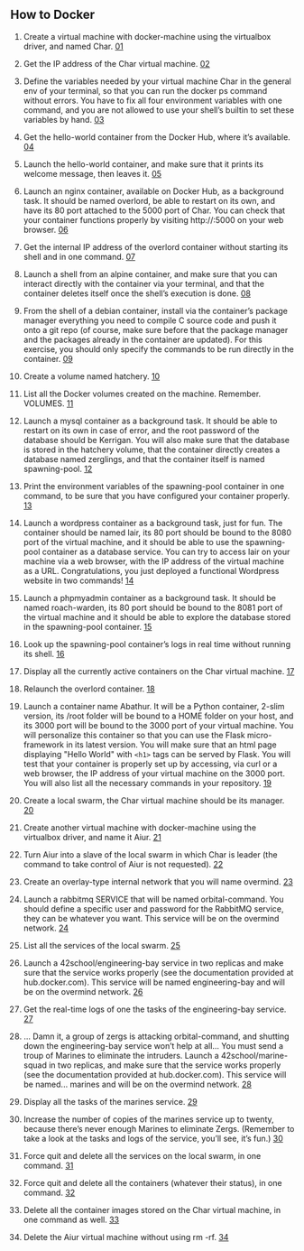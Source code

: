## How to Docker
  1. Create a virtual machine with docker-machine using the virtualbox driver, and named Char.
 <a href="https://github.com/Snoopgtg/docker-1/blob/master/00_how_to_docker/01" target="blank">01</a>
 
 2. Get the IP address of the Char virtual machine.
<a href="https://github.com/Snoopgtg/docker-1/blob/master/00_how_to_docker/02" target="blank">02</a>

3. Define the variables needed by your virtual machine Char in the general env of your
terminal, so that you can run the docker ps command without errors. You have
to fix all four environment variables with one command, and you are not allowed
to use your shell’s builtin to set these variables by hand.
<a href="https://github.com/Snoopgtg/docker-1/blob/master/00_how_to_docker/03" target="blank">03</a>

4. Get the hello-world container from the Docker Hub, where it’s available.
<a href="https://github.com/Snoopgtg/docker-1/blob/master/00_how_to_docker/04" target="blank">04</a>

5. Launch the hello-world container, and make sure that it prints its welcome message,
then leaves it.
<a href="https://github.com/Snoopgtg/docker-1/blob/master/00_how_to_docker/05" target="blank">05</a>

6. Launch an nginx container, available on Docker Hub, as a background task. It
should be named overlord, be able to restart on its own, and have its 80 port
attached to the 5000 port of Char. You can check that your container functions
properly by visiting
http://<ip-de-char>:5000 on your web browser.
<a href="https://github.com/Snoopgtg/docker-1/blob/master/00_how_to_docker/06" target="blank">06</a>

7. Get the internal IP address of the overlord container without starting its shell and
in one command.
<a href="https://github.com/Snoopgtg/docker-1/blob/master/00_how_to_docker/07" target="blank">07</a>

8. Launch a shell from an alpine container, and make sure that you can interact
directly with the container via your terminal, and that the container deletes itself
once the shell’s execution is done.
<a href="https://github.com/Snoopgtg/docker-1/blob/master/00_how_to_docker/08" target="blank">08</a>

9. From the shell of a debian container, install via the container’s package manager
everything you need to compile C source code and push it onto a git repo (of
course, make sure before that the package manager and the packages already in the
container are updated). For this exercise, you should only specify the commands
to be run directly in the container.
<a href="https://github.com/Snoopgtg/docker-1/blob/master/00_how_to_docker/09" target="blank">09</a>

10. Create a volume named hatchery.
<a href="https://github.com/Snoopgtg/docker-1/blob/master/00_how_to_docker/10" target="blank">10</a>

11. List all the Docker volumes created on the machine. Remember. VOLUMES. 
<a href="https://github.com/Snoopgtg/docker-1/blob/master/00_how_to_docker/11" target="blank">11</a>

12. Launch a mysql container as a background task. It should be able to restart on its
own in case of error, and the root password of the database should be Kerrigan.
You will also make sure that the database is stored in the hatchery volume, that
the container directly creates a database named zerglings, and that the container
itself is named spawning-pool.
<a href="https://github.com/Snoopgtg/docker-1/blob/master/00_how_to_docker/12" target="blank">12</a>

13. Print the environment variables of the spawning-pool container in one command,
to be sure that you have configured your container properly.
<a href="https://github.com/Snoopgtg/docker-1/blob/master/00_how_to_docker/13" target="blank">13</a>

14. Launch a wordpress container as a background task, just for fun. The container
should be named lair, its 80 port should be bound to the 8080 port of the virtual
machine, and it should be able to use the spawning-pool container as a database
service. You can try to access lair on your machine via a web browser, with the
IP address of the virtual machine as a URL.
Congratulations, you just deployed a functional Wordpress website in two commands!
<a href="https://github.com/Snoopgtg/docker-1/blob/master/00_how_to_docker/14" target="blank">14</a>

15. Launch a phpmyadmin container as a background task. It should be named roach-warden,
its 80 port should be bound to the 8081 port of the virtual machine and it should
be able to explore the database stored in the spawning-pool container.
<a href="https://github.com/Snoopgtg/docker-1/blob/master/00_how_to_docker/15" target="blank">15</a>

16. Look up the spawning-pool container’s logs in real time without running its shell.
<a href="https://github.com/Snoopgtg/docker-1/blob/master/00_how_to_docker/16" target="blank">16</a>

17. Display all the currently active containers on the Char virtual machine.
<a href="https://github.com/Snoopgtg/docker-1/blob/master/00_how_to_docker/17" target="blank">17</a>

18. Relaunch the overlord container.
<a href="https://github.com/Snoopgtg/docker-1/blob/master/00_how_to_docker/18" target="blank">18</a>

19. Launch a container name Abathur. It will be a Python container, 2-slim version,
its /root folder will be bound to a HOME folder on your host, and its 3000 port
will be bound to the 3000 port of your virtual machine.
You will personalize this container so that you can use the Flask micro-framework
in its latest version. You will make sure that an html page displaying "Hello World"
with `<h1>` tags can be served by Flask. You will test that your container is
properly set up by accessing, via curl or a web browser, the IP address of your
virtual machine on the 3000 port.
You will also list all the necessary commands in your repository.
<a href="https://github.com/Snoopgtg/docker-1/blob/master/00_how_to_docker/19" target="blank">19</a>

20. Create a local swarm, the Char virtual machine should be its manager.
<a href="https://github.com/Snoopgtg/docker-1/blob/master/00_how_to_docker/20" target="blank">20</a>

21. Create another virtual machine with docker-machine using the virtualbox driver,
and name it Aiur.
<a href="https://github.com/Snoopgtg/docker-1/blob/master/00_how_to_docker/21" target="blank">21</a>

22. Turn Aiur into a slave of the local swarm in which Char is leader (the command to
take control of Aiur is not requested).
<a href="https://github.com/Snoopgtg/docker-1/blob/master/00_how_to_docker/22" target="blank">22</a>

23. Create an overlay-type internal network that you will name overmind.
<a href="https://github.com/Snoopgtg/docker-1/blob/master/00_how_to_docker/23" target="blank">23</a>

24. Launch a rabbitmq SERVICE that will be named orbital-command. You should
define a specific user and password for the RabbitMQ service, they can be whatever
you want. This service will be on the overmind network.
<a href="https://github.com/Snoopgtg/docker-1/blob/master/00_how_to_docker/24" target="blank">24</a>

25. List all the services of the local swarm.
<a href="https://github.com/Snoopgtg/docker-1/blob/master/00_how_to_docker/25" target="blank">25</a>

26. Launch a 42school/engineering-bay service in two replicas and make sure that
the service works properly (see the documentation provided at hub.docker.com).
This service will be named engineering-bay and will be on the overmind network.
<a href="https://github.com/Snoopgtg/docker-1/blob/master/00_how_to_docker/26" target="blank">26</a>

27. Get the real-time logs of one the tasks of the engineering-bay service.
<a href="https://github.com/Snoopgtg/docker-1/blob/master/00_how_to_docker/27" target="blank">27</a>

28. ... Damn it, a group of zergs is attacking orbital-command, and shutting down
the engineering-bay service won’t help at all... You must send a troup of Marines
to eliminate the intruders. Launch a 42school/marine-squad in two replicas,
and make sure that the service works properly (see the documentation provided
at hub.docker.com). This service will be named... marines and will be on the
overmind network.
<a href="https://github.com/Snoopgtg/docker-1/blob/master/00_how_to_docker/28" target="blank">28</a>

29. Display all the tasks of the marines service.
<a href="https://github.com/Snoopgtg/docker-1/blob/master/00_how_to_docker/29" target="blank">29</a>

30. Increase the number of copies of the marines service up to twenty, because there’s
never enough Marines to eliminate Zergs. (Remember to take a look at the tasks
and logs of the service, you’ll see, it’s fun.)
<a href="https://github.com/Snoopgtg/docker-1/blob/master/00_how_to_docker/30" target="blank">30</a>

31. Force quit and delete all the services on the local swarm, in one command.
<a href="https://github.com/Snoopgtg/docker-1/blob/master/00_how_to_docker/31" target="blank">31</a>

32. Force quit and delete all the containers (whatever their status), in one command.
<a href="https://github.com/Snoopgtg/docker-1/blob/master/00_how_to_docker/32" target="blank">32</a>

33. Delete all the container images stored on the Char virtual machine, in one command
as well.
<a href="https://github.com/Snoopgtg/docker-1/blob/master/00_how_to_docker/33" target="blank">33</a>

34. Delete the Aiur virtual machine without using rm -rf.
<a href="https://github.com/Snoopgtg/docker-1/blob/master/00_how_to_docker/34" target="blank">34</a>

